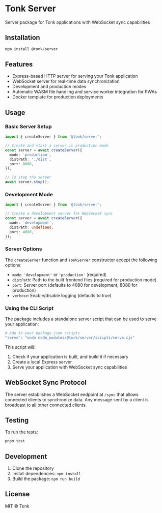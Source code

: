 # Tonk Server

Server package for Tonk applications with WebSocket sync capabilities

## Installation

```bash
npm install @tonk/server
```

## Features

- Express-based HTTP server for serving your Tonk application
- WebSocket server for real-time data synchronization
- Development and production modes
- Automatic WASM file handling and service worker integration for PWAs
- Docker template for production deployments

## Usage

### Basic Server Setup

```typescript
import { createServer } from '@tonk/server';

// Create and start a server in production mode
const server = await createServer({
  mode: 'production',
  distPath: './dist',
  port: 8080,
});

// To stop the server
await server.stop();
```

### Development Mode

```typescript
import { createServer } from '@tonk/server';

// Create a development server for WebSocket sync
const server = await createServer({
  mode: 'development',
  distPath: undefined,
  port: 4080,
});
```

### Server Options

The `createServer` function and `TonkServer` constructor accept the following options:

- `mode`: `'development'` or `'production'` (required)
- `distPath`: Path to the built frontend files (required for production mode)
- `port`: Server port (defaults to 4080 for development, 8080 for production)
- `verbose`: Enable/disable logging (defaults to true)

### Using the CLI Script

The package includes a standalone server script that can be used to serve your application:

```bash
# Add to your package.json scripts
"serve": "node node_modules/@tonk/server/scripts/serve.cjs"
```

This script will:

1. Check if your application is built, and build it if necessary
2. Create a local Express server
3. Serve your application with WebSocket sync capabilities

## WebSocket Sync Protocol

The server establishes a WebSocket endpoint at `/sync` that allows connected clients to synchronize
data. Any message sent by a client is broadcast to all other connected clients.

## Testing

To run the tests:

```bash
pnpm test
```

## Development

1. Clone the repository
2. Install dependencies: `npm install`
3. Build the package: `npm run build`

## License

MIT © Tonk
